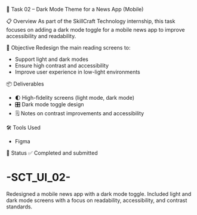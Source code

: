  🌙 Task 02 – Dark Mode Theme for a News App (Mobile)

 📋 Overview
As part of the SkillCraft Technology internship, this task focuses on adding a dark mode toggle for a mobile news app to improve accessibility and readability.

🎯 Objective
Redesign the main reading screens to:
- Support light and dark modes
- Ensure high contrast and accessibility
- Improve user experience in low-light environments

 📦 Deliverables
- 🌓 High-fidelity screens (light mode, dark mode)
- 🎛️ Dark mode toggle design
- 🗒️ Notes on contrast improvements and accessibility

 🛠 Tools Used
- Figma

📌 Status
✅ Completed and submitted
# -SCT_UI_02-
Redesigned a mobile news app with a dark mode toggle. Included light and dark mode screens with a focus on readability, accessibility, and contrast standards.
